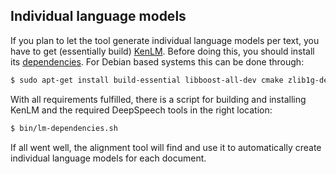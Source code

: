 ## Individual language models

If you plan to let the tool generate individual language models per text,
you have to get (essentially build) [KenLM](https://kheafield.com/code/kenlm/).
Before doing this, you should install its [dependencies](https://kheafield.com/code/kenlm/dependencies/).
For Debian based systems this can be done through:
```bash
$ sudo apt-get install build-essential libboost-all-dev cmake zlib1g-dev libbz2-dev liblzma-dev 
```

With all requirements fulfilled, there is a script for building and installing KenLM
and the required DeepSpeech tools in the right location:
```bash
$ bin/lm-dependencies.sh
```

If all went well, the alignment tool will find and use it to automatically create individual
language models for each document.